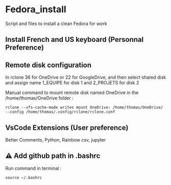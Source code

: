 # Fedora_install
Script and files to install a clean Fedora for work

## Install French and US keyboard (Personnal Preference)

## Remote disk configuration
In rclone 36 for OneDrive or 22 for GoogleDrive, and then select shared disk and assign name 1_EQUIPE for disk 1 and 2_PROJETS for disk 2

Manual command to mount remote disk named OneDrive in the /home/thomas/OneDrive folder :
```console
rclone --vfs-cache-mode writes mount OneDrive: /home/thomas/OneDrive/ --config /home/thomas/.config/rclone/rclone.conf 
```

## VsCode Extensions (User preference)
Better Comments, Python, Rainbow csv, jupyter

## :warning: Add github path in .bashrc
Run command in terminal : 
```console
source ~/.bashrc
```
